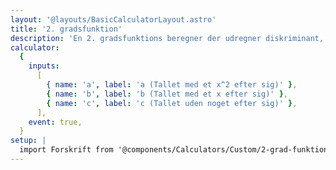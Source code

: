 ```yaml
---
layout: '@layouts/BasicCalculatorLayout.astro'
title: '2. gradsfunktion'
description: 'En 2. gradsfunktions beregner der udregner diskriminant, toppunkt og nulpunkter for en 2. gradsfunktion'
calculator:
  {
    inputs:
      [
        { name: 'a', label: 'a (Tallet med et x^2 efter sig)' },
        { name: 'b', label: 'b (Tallet med et x efter sig)' },
        { name: 'c', label: 'c (Tallet uden noget efter sig)' },
      ],
    event: true,
  }
setup: |
  import Forskrift from '@components/Calculators/Custom/2-grad-funktion.svelte'
---
```


<Forskrift client:load />
